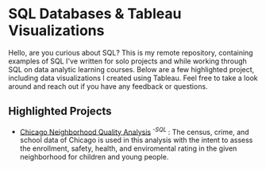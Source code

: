 # SQL Databases & Tableau Visualizations 

Hello, are you curious about SQL? This is my remote repository, containing examples of SQL I've written for solo projects and while working through SQL on data analytic learning courses. Below are a few highlighted project, including data visualizations I created using Tableau. Feel free to take a look around and reach out if you have any feedback or questions.  

## Highlighted Projects
- [Chicago Neighborhood Quality Analysis](https://github.com/LyKenn-DS/SQL-portfolio/blob/e76df2dc742ff397195fc250c860426ba567fdd2/Chicago%20Neighborhood%20Quality%20Analysis)<sup> *-SQL* </sup> : The census, crime, and school data of Chicago is used in this analysis with the intent to assess the enrollment, safety, health, and enviromental rating in the given neighborhood for children and young people.     
